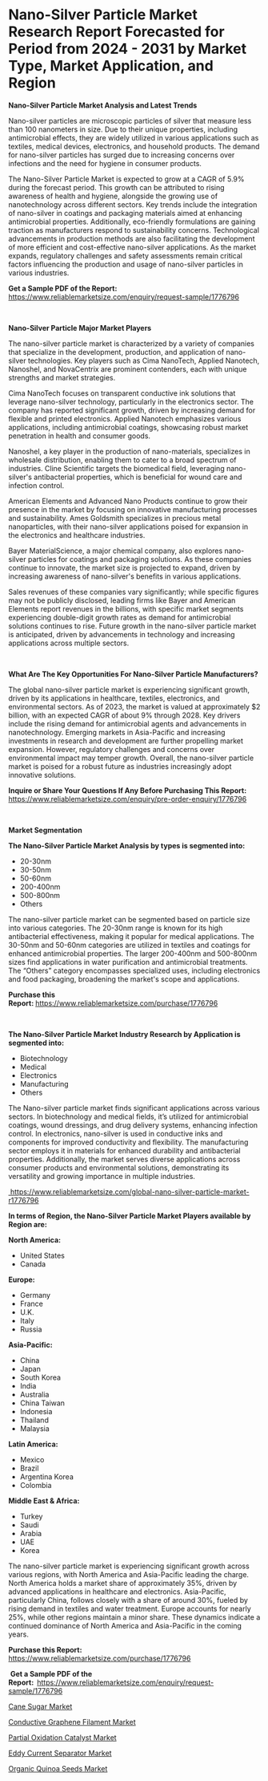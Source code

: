 <p><h1>Nano-Silver Particle Market Research Report Forecasted for Period from 2024 -  2031 by Market Type, Market Application, and Region</h1></p><p><strong>Nano-Silver Particle Market Analysis and Latest Trends</strong></p>
<p><p>Nano-silver particles are microscopic particles of silver that measure less than 100 nanometers in size. Due to their unique properties, including antimicrobial effects, they are widely utilized in various applications such as textiles, medical devices, electronics, and household products. The demand for nano-silver particles has surged due to increasing concerns over infections and the need for hygiene in consumer products.</p><p>The Nano-Silver Particle Market is expected to grow at a CAGR of 5.9% during the forecast period. This growth can be attributed to rising awareness of health and hygiene, alongside the growing use of nanotechnology across different sectors. Key trends include the integration of nano-silver in coatings and packaging materials aimed at enhancing antimicrobial properties. Additionally, eco-friendly formulations are gaining traction as manufacturers respond to sustainability concerns. Technological advancements in production methods are also facilitating the development of more efficient and cost-effective nano-silver applications. As the market expands, regulatory challenges and safety assessments remain critical factors influencing the production and usage of nano-silver particles in various industries.</p></p>
<p><strong>Get a Sample PDF of the Report:&nbsp;</strong> <a href="https://www.reliablemarketsize.com/enquiry/request-sample/1776796?utm_campaign=1437&utm_medium=2&utm_source=Github&utm_content=ia&utm_term=09102024&utm_id=nano-silver-particle">https://www.reliablemarketsize.com/enquiry/request-sample/1776796</a></p>
<p>&nbsp;</p>
<p><strong>Nano-Silver Particle Major Market Players</strong></p>
<p><p>The nano-silver particle market is characterized by a variety of companies that specialize in the development, production, and application of nano-silver technologies. Key players such as Cima NanoTech, Applied Nanotech, Nanoshel, and NovaCentrix are prominent contenders, each with unique strengths and market strategies.</p><p>Cima NanoTech focuses on transparent conductive ink solutions that leverage nano-silver technology, particularly in the electronics sector. The company has reported significant growth, driven by increasing demand for flexible and printed electronics. Applied Nanotech emphasizes various applications, including antimicrobial coatings, showcasing robust market penetration in health and consumer goods.</p><p>Nanoshel, a key player in the production of nano-materials, specializes in wholesale distribution, enabling them to cater to a broad spectrum of industries. Cline Scientific targets the biomedical field, leveraging nano-silver's antibacterial properties, which is beneficial for wound care and infection control.</p><p>American Elements and Advanced Nano Products continue to grow their presence in the market by focusing on innovative manufacturing processes and sustainability. Ames Goldsmith specializes in precious metal nanoparticles, with their nano-silver applications poised for expansion in the electronics and healthcare industries.</p><p>Bayer MaterialScience, a major chemical company, also explores nano-silver particles for coatings and packaging solutions. As these companies continue to innovate, the market size is projected to expand, driven by increasing awareness of nano-silver's benefits in various applications.</p><p>Sales revenues of these companies vary significantly; while specific figures may not be publicly disclosed, leading firms like Bayer and American Elements report revenues in the billions, with specific market segments experiencing double-digit growth rates as demand for antimicrobial solutions continues to rise. Future growth in the nano-silver particle market is anticipated, driven by advancements in technology and increasing applications across multiple sectors.</p></p>
<p>&nbsp;</p>
<p><strong>What Are The Key Opportunities For Nano-Silver Particle Manufacturers?</strong></p>
<p><p>The global nano-silver particle market is experiencing significant growth, driven by its applications in healthcare, textiles, electronics, and environmental sectors. As of 2023, the market is valued at approximately $2 billion, with an expected CAGR of about 9% through 2028. Key drivers include the rising demand for antimicrobial agents and advancements in nanotechnology. Emerging markets in Asia-Pacific and increasing investments in research and development are further propelling market expansion. However, regulatory challenges and concerns over environmental impact may temper growth. Overall, the nano-silver particle market is poised for a robust future as industries increasingly adopt innovative solutions.</p></p>
<p><strong>Inquire or Share Your Questions If Any Before Purchasing This Report:</strong> <a href="https://www.reliablemarketsize.com/enquiry/pre-order-enquiry/1776796?utm_campaign=1437&utm_medium=2&utm_source=Github&utm_content=ia&utm_term=09102024&utm_id=nano-silver-particle">https://www.reliablemarketsize.com/enquiry/pre-order-enquiry/1776796</a></p>
<p>&nbsp;</p>
<p><strong>Market Segmentation</strong></p>
<p><strong>The Nano-Silver Particle Market Analysis by types is segmented into:</strong></p>
<p><ul><li>20-30nm</li><li>30-50nm</li><li>50-60nm</li><li>200-400nm</li><li>500-800nm</li><li>Others</li></ul></p>
<p><p>The nano-silver particle market can be segmented based on particle size into various categories. The 20-30nm range is known for its high antibacterial effectiveness, making it popular for medical applications. The 30-50nm and 50-60nm categories are utilized in textiles and coatings for enhanced antimicrobial properties. The larger 200-400nm and 500-800nm sizes find applications in water purification and antimicrobial treatments. The “Others” category encompasses specialized uses, including electronics and food packaging, broadening the market's scope and applications.</p></p>
<p><strong>Purchase this Report:&nbsp;</strong><a href="https://www.reliablemarketsize.com/purchase/1776796?utm_campaign=1437&utm_medium=2&utm_source=Github&utm_content=ia&utm_term=09102024&utm_id=nano-silver-particle">https://www.reliablemarketsize.com/purchase/1776796</a></p>
<p>&nbsp;</p>
<p><strong>The Nano-Silver Particle Market Industry Research by Application is segmented into:</strong></p>
<p><ul><li>Biotechnology</li><li>Medical</li><li>Electronics</li><li>Manufacturing</li><li>Others</li></ul></p>
<p><p>The Nano-silver particle market finds significant applications across various sectors. In biotechnology and medical fields, it’s utilized for antimicrobial coatings, wound dressings, and drug delivery systems, enhancing infection control. In electronics, nano-silver is used in conductive inks and components for improved conductivity and flexibility. The manufacturing sector employs it in materials for enhanced durability and antibacterial properties. Additionally, the market serves diverse applications across consumer products and environmental solutions, demonstrating its versatility and growing importance in multiple industries.</p></p>
<p><a href="https://www.reliablemarketsize.com/global-nano-silver-particle-market-r1776796?utm_campaign=1437&utm_medium=2&utm_source=Github&utm_content=ia&utm_term=09102024&utm_id=nano-silver-particle">&nbsp;https://www.reliablemarketsize.com/global-nano-silver-particle-market-r1776796</a></p>
<p><strong>In terms of Region, the Nano-Silver Particle Market Players available by Region are:</strong></p>
<p>
    <p> <strong> North America: </strong>
        <ul>
            <li>United States</li>
            <li>Canada</li>
        </ul>
        </p> 
    <p> <strong> Europe: </strong>
        <ul>
            <li>Germany</li>
            <li>France</li>
            <li>U.K.</li>
            <li>Italy</li>
            <li>Russia</li>
        </ul>
        </p> 
    <p> <strong> Asia-Pacific: </strong>
        <ul>
            <li>China</li>
            <li>Japan</li>
            <li>South Korea</li>
            <li>India</li>
            <li>Australia</li>
            <li>China Taiwan</li>
            <li>Indonesia</li>
            <li>Thailand</li>
            <li>Malaysia</li>
        </ul>
        </p> 
    <p> <strong> Latin America: </strong>
        <ul>
            <li>Mexico</li>
            <li>Brazil</li>
            <li>Argentina Korea</li>
            <li>Colombia</li>
        </ul>
        </p> 
    <p> <strong> Middle East & Africa: </strong>
        <ul>
            <li>Turkey</li>
            <li>Saudi</li>
            <li>Arabia</li>
            <li>UAE</li>
            <li>Korea</li>
        </ul>
    </p>
    </p>
<p><p>The nano-silver particle market is experiencing significant growth across various regions, with North America and Asia-Pacific leading the charge. North America holds a market share of approximately 35%, driven by advanced applications in healthcare and electronics. Asia-Pacific, particularly China, follows closely with a share of around 30%, fueled by rising demand in textiles and water treatment. Europe accounts for nearly 25%, while other regions maintain a minor share. These dynamics indicate a continued dominance of North America and Asia-Pacific in the coming years.</p></p>
<p><strong>Purchase this Report: </strong><a href="https://www.reliablemarketsize.com/purchase/1776796?utm_campaign=1437&utm_medium=2&utm_source=Github&utm_content=ia&utm_term=09102024&utm_id=nano-silver-particle">https://www.reliablemarketsize.com/purchase/1776796</a></p>
<p>&nbsp;<strong>Get a Sample PDF of the Report:&nbsp;&nbsp;</strong><a href="https://www.reliablemarketsize.com/enquiry/request-sample/1776796?utm_campaign=1437&utm_medium=2&utm_source=Github&utm_content=ia&utm_term=09102024&utm_id=nano-silver-particle">https://www.reliablemarketsize.com/enquiry/request-sample/1776796</a></p>
<p><strong></strong></p>
<p><p><a href="https://issuu.com/reportprime-2/docs/cane-sugar-market-size-2030.pptx_33c987141df433?utm_campaign=1437&utm_medium=2&utm_source=Github&utm_content=ia&utm_term=09102024&utm_id=nano-silver-particle">Cane Sugar Market</a></p><p><a href="https://www.linkedin.com/pulse/conductive-graphene-filament-market-evolution-global-trends-mmxwc?utm_campaign=1437&utm_medium=2&utm_source=Github&utm_content=ia&utm_term=09102024&utm_id=nano-silver-particle">Conductive Graphene Filament Market</a></p><p><a href="https://www.linkedin.com/pulse/partial-oxidation-catalyst-market-consolidation-impact-structure-uchwc?utm_campaign=1437&utm_medium=2&utm_source=Github&utm_content=ia&utm_term=09102024&utm_id=nano-silver-particle">Partial Oxidation Catalyst Market</a></p><p><a href="https://www.linkedin.com/pulse/eddy-current-separator-market-indicators-size-regional-breakdown-ogz7e?utm_campaign=1437&utm_medium=2&utm_source=Github&utm_content=ia&utm_term=09102024&utm_id=nano-silver-particle">Eddy Current Separator Market</a></p><p><a href="https://issuu.com/reportprime-2/docs/organic-quinoa-seeds-market-size-20_853da51994137d?utm_campaign=1437&utm_medium=2&utm_source=Github&utm_content=ia&utm_term=09102024&utm_id=nano-silver-particle">Organic Quinoa Seeds Market</a></p></p>